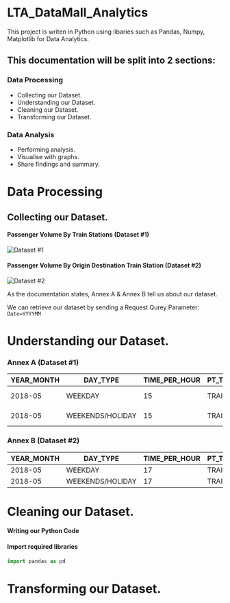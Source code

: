 # LTA_DataMall_Analytics

This project is writen in Python using libaries such as Pandas, Numpy, Matplotlib for Data Analytics. 

## This documentation will be split into 2 sections: 
### Data Processing 
- Collecting our Dataset.
- Understanding our Dataset.
- Cleaning our Dataset.
- Transforming our Dataset.
### Data Analysis
- Performing analysis.
- Visualise with graphs.
- Share findings and summary.

# Data Processing
## Collecting our Dataset.
#### Passenger Volume By Train Stations (Dataset #1)
![Dataset #1](https://github.com/caizhitan/LTA_DataMall_Analytics/assets/150103035/79d3914c-744f-4438-9f43-a85ffa311803)


#### Passenger Volume By Origin Destination Train Station (Dataset #2)
![Dataset #2](https://github.com/caizhitan/LTA_DataMall_Analytics/assets/150103035/b14c832b-4416-426d-84b1-38fa8a8f574e)

As the documentation states, Annex A & Annex B tell us about our dataset. 

We can retrieve our dataset by sending a Request Qurey Parameter: `Date=YYYYMM`


# Understanding our Dataset.

### Annex A (Dataset #1)
| YEAR_MONTH | DAY_TYPE | TIME_PER_HOUR | PT_TYPE | PT_CODE | TOTAL_TAP_IN_VOLUME | TOTAL_TAP_OUT_VOLUME |
| ------------- | ------------- | ------------- | ------------- | ------------- | ------------- | ------------- |
| 2018-05 | WEEKDAY  | 15 | TRAIN | EW14-NS26 | 56019 | 37614 |
| 2018-05 | WEEKENDS/HOLIDAY | 15 | TRAIN | EW14-NS26 | 13385 | 10878 |

### Annex B (Dataset #2)
| YEAR_MONTH | DAY_TYPE | TIME_PER_HOUR | PT_TYPE | ORIGIN_PT_CODE | DESTINATION_PT_CODE | TOTAL_TRIPS |
| ------------- | ------------- | ------------- | ------------- | ------------- | ------------- | ------------- |
| 2018-05 | WEEKDAY  | 17 | TRAIN | CC28 | CC1-NE6-NS24 | 111 |
| 2018-05 | WEEKENDS/HOLIDAY | 17 | TRAIN | CC28 | CC1-NE6-NS24 | 39 |

# Cleaning our Dataset.
#### Writing our Python Code
#### Import required libraries 
```Python
import pandas as pd
```



# Transforming our Dataset.
